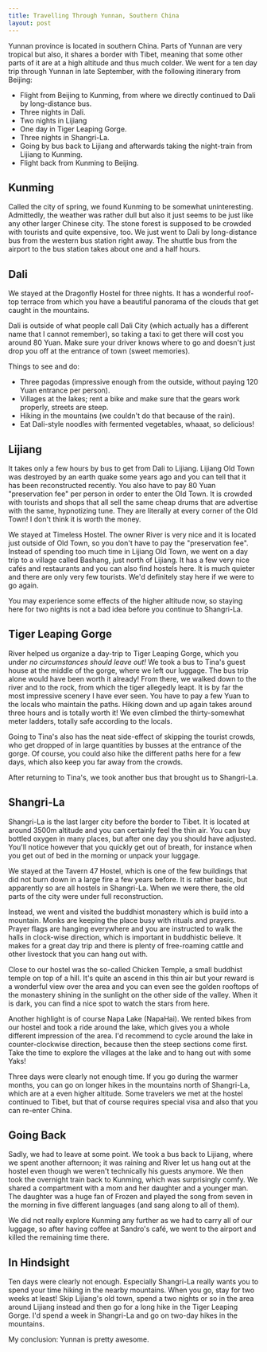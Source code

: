 ```yaml
---
title: Travelling Through Yunnan, Southern China
layout: post
---
```


Yunnan province is located in southern China. Parts of Yunnan are very tropical but also, it shares a border with Tibet, meaning that some other parts of it are at a high altitude and thus much colder. We went for a ten day trip through Yunnan in late September, with the following itinerary from Beijing:

- Flight from Beijing to Kunming, from where we directly continued to Dali by long-distance bus.
- Three nights in Dali.
- Two nights in Lijiang
- One day in Tiger Leaping Gorge.
- Three nights in Shangri-La.
- Going by bus back to Lijiang and afterwards taking the night-train from Lijiang to Kunming.
- Flight back from Kunming to Beijing.

## Kunming ##

Called the city of spring, we found Kunming to be somewhat uninteresting. Admittedly, the weather was rather dull but also it just seems to be just like any other larger Chinese city. The stone forest is supposed to be crowded with tourists and quite expensive, too. We just went to Dali by long-distance bus from the western bus station right away. The shuttle bus from the airport to the bus station takes about one and a half hours.

## Dali ##

We stayed at the Dragonfly Hostel for three nights. It has a wonderful roof-top terrace from which you have a beautiful panorama of the clouds that get caught in the mountains.

Dali is outside of what people call Dali City (which actually has a different name that I cannot remember), so taking a taxi to get there will cost you around 80 Yuan. Make sure your driver knows where to go and doesn't just drop you off at the entrance of town (sweet memories).

Things to see and do:

- Three pagodas (impressive enough from the outside, without paying 120 Yuan entrance per person).
- Villages at the lakes; rent a bike and make sure that the gears work properly, streets are steep.
- Hiking in the mountains (we couldn't do that because of the rain).
- Eat Dali-style noodles with fermented vegetables, whaaat, so delicious!

## Lijiang ##

It takes only a few hours by bus to get from Dali to Lijiang. Lijiang Old Town was destroyed by an earth quake some years ago and you can tell that it has been reconstructed recently. You also have to pay 80 Yuan "preservation fee" per person in order to enter the Old Town. It is crowded with tourists and shops that all sell the same cheap drums that are advertise with the same, hypnotizing tune. They are literally at every corner of the Old Town! I don't think it is worth the money.

We stayed at Timeless Hostel. The owner River is very nice and it is located just outside of Old Town, so you don't have to pay the "preservation fee". Instead of spending too much time in Lijiang Old Town, we went on a day trip to a village called Bashang, just north of Lijiang. It has a few very nice cafés and restaurants and you can also find hostels here. It is much quieter and there are only very few tourists. We'd definitely stay here if we were to go again.

You may experience some effects of the higher altitude now, so staying here for two nights is not a bad idea before you continue to Shangri-La.

## Tiger Leaping Gorge ##

River helped us organize a day-trip to Tiger Leaping Gorge, which you under *no circumstances should leave out!* We took a bus to Tina's guest house at the middle of the gorge, where we left our luggage. The bus trip alone would have been worth it already! From there, we walked down to the river and to the rock, from which the tiger allegedly leapt. It is by far the most impressive scenery I have ever seen. You have to pay a few Yuan to the locals who maintain the paths. Hiking down and up again takes around three hours and is totally worth it! We even climbed the thirty-somewhat meter ladders, totally safe according to the locals.

Going to Tina's also has the neat side-effect of skipping the tourist crowds, who get dropped of in large quantities by busses at the entrance of the gorge. Of course, you could also hike the different paths here for a few days, which also keep you far away from the crowds.

After returning to Tina's, we took another bus that brought us to Shangri-La.

## Shangri-La ##

Shangri-La is the last larger city before the border to Tibet. It is located at around 3500m altitude and you can certainly feel the thin air. You can buy bottled oxygen in many places, but after one day you should have adjusted. You'll notice however that you quickly get out of breath, for instance when you get out of bed in the morning or unpack your luggage.

We stayed at the Tavern 47 Hostel, which is one of the few buildings that did not burn down in a large fire a few years before. It is rather basic, but apparently so are all hostels in Shangri-La. When we were there, the old parts of the city were under full reconstruction.

Instead, we went and visited the buddhist monastery which is build into a mountain. Monks are keeping the place busy with rituals and prayers. Prayer flags are hanging everywhere and you are instructed to walk the halls in clock-wise direction, which is important in buddhistic believe. It makes for a great day trip and there is plenty of free-roaming cattle and other livestock that you can hang out with.

Close to our hostel was the so-called Chicken Temple, a small buddhist temple on top of a hill. It's quite an ascend in this thin air but your reward is a wonderful view over the area and you can even see the golden rooftops of the monastery shining in the sunlight on the other side of the valley. When it is dark, you can find a nice spot to watch the stars from here.

Another highlight is of course Napa Lake (NapaHai). We rented bikes from our hostel and took a ride around the lake, which gives you a whole different impression of the area. I'd recommend to cycle around the lake in counter-clockwise direction, because then the steep sections come first. Take the time to explore the villages at the lake and to hang out with some Yaks!

Three days were clearly not enough time. If you go during the warmer months, you can go on longer hikes in the mountains north of Shangri-La, which are at a even higher altitude. Some travelers we met at the hostel continued to Tibet, but that of course requires special visa and also that you can re-enter China.

## Going Back ##

Sadly, we had to leave at some point. We took a bus back to Lijiang, where we spent another afternoon; it was raining and River let us hang out at the hostel even though we weren't technically his guests anymore. We then took the overnight train back to Kunming, which was surprisingly comfy. We shared a compartment with a mom and her daughter and a younger man. The daughter was a huge fan of Frozen and played the song from seven in the morning in five different languages (and sang along to all of them).

We did not really explore Kunming any further as we had to carry all of our luggage, so after having coffee at Sandro's café, we went to the airport and killed the remaining time there.

## In Hindsight ##

Ten days were clearly not enough. Especially Shangri-La really wants you to spend your time hiking in the nearby mountains. When you go, stay for two weeks at least! Skip Lijiang's old town, spend a two nights or so in the area around Lijiang instead and then go for a long hike in the Tiger Leaping Gorge. I'd spend a week in Shangri-La and go on two-day hikes in the mountains.

My conclusion: Yunnan is pretty awesome.
